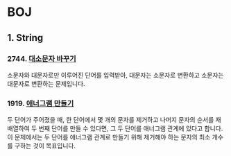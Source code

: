 # BOJ
## 1. String
### 2744. [대소문자 바꾸기](https://www.acmicpc.net/problem/2744)

소문자와 대문자로만 이루어진 단어를 입력받아, 대문자는 소문자로 변환하고 소문자는 대문자로 변환하는 문제입니다.

### 1919. [애너그램 만들기](https://www.acmicpc.net/problem/1919)

두 단어가 주어졌을 때, 한 단어에서 몇 개의 문자를 제거하고 나머지 문자의 순서를 재배열하여 두 번째 단어를 만들 수 있다면, 그 두 단어를 애너그램 관계에 있다고 합니다. 이 문제에서는 두 단어를 애너그램 관계로 만들기 위해 제거해야 하는 문자의 최소 개수를 구하는 것이 목표입니다.


